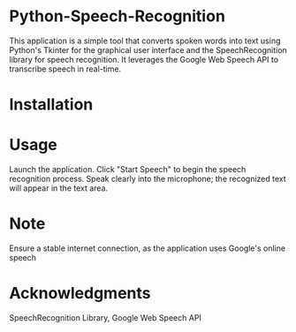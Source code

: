 # Python-Speech-Recognition
This application is a simple tool that converts spoken words into text using Python's Tkinter for the graphical user interface and the SpeechRecognition library for speech recognition. It leverages the Google Web Speech API to transcribe speech in real-time.

# Installation

# Usage
Launch the application.
Click "Start Speech" to begin the speech recognition process.
Speak clearly into the microphone; the recognized text will appear in the text area.

# Note
Ensure a stable internet connection, as the application uses Google's online speech 

# Acknowledgments
SpeechRecognition Library,
Google Web Speech API
